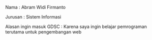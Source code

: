 <!DOCTYPE html>
<html>
    <head>
        <title>Hai sayang</title>
    </head>
    <body>
        <p>Nama : Abram Widi Firmanto</p>
        <p>Jurusan : Sistem Informasi</p>
        <p>Alasan ingin masuk GDSC : Karena saya ingin belajar pemrograman terutama untuk pengembangan web</p>
    </body>
</html>
